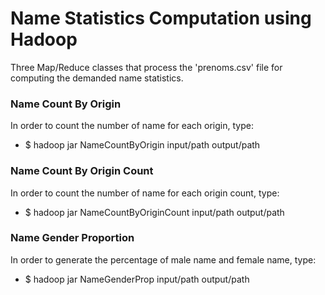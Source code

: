 # Name Statistics Computation using Hadoop

Three Map/Reduce classes that process the 'prenoms.csv' file for computing the demanded name statistics.

### Name Count By Origin
In order to count the number of name for each origin, type:
- $ hadoop jar <jar file> NameCountByOrigin input/path output/path

### Name Count By Origin Count
In order to count the number of name for each origin count, type:
- $ hadoop jar <jar file> NameCountByOriginCount input/path output/path

### Name Gender Proportion
In order to generate the percentage of male name and female name, type:
- $ hadoop jar <jar file> NameGenderProp input/path output/path
